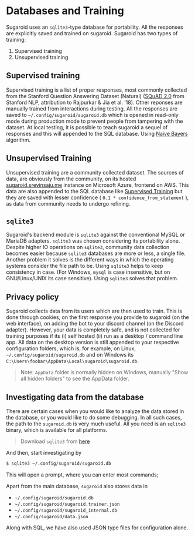 # Databases and Training
Sugaroid uses an `sqlite3`-type database for portability. 
All the responses are explicitly saved and trained on sugaroid.
Sugaroid has two types of training:
1. Supervised training
2. Unsupervised training

## Supervised training
Supervised training is a list of proper responses, most commonly 
collected from the Stanford Question Answering Dataset (Natural)
([SQuAD 2.0](https://rajpurkar.github.io/SQuAD-explorer/) from Stanford NLP, attribution to Rajpurkar & Jia et al. '18). Other 
reponses are manually trained from interactions during testing.
All the responses are saved to `~/.config/sugaroid/sugaroid.db` 
which is opened in read-only mode during production mode to 
prevent people from tampering with the dataset. At local testing, 
it is possible to teach sugaroid a sequel of responses and this 
will appended to the SQL database. Using [Naive Bayers](naive-bayer-classifier) 
algorithm. 

## Unsupervised Training 
Unsupervised training are a community collected dataset. 
The sources of data, are obviously from the community, on its 
hosted [sugaroid.srevinsaju.me](https://sugaroid.srevinsaju.me) 
instance on Microsoft Azure, frontend on AWS. This data are 
also appended to the SQL database like 
[Supervised Training](#supervised-training) but they are saved 
with lesser confidence ( `0.1 * confidence_from_statement` ), as
data from community needs to undergo refining.

## `sqlite3`

Sugaroid's backend module is `sqlite3` against the conventional
MySQL or MariaDB adapters. `sqlite3` was chosen considering its 
portability alone. Despite higher IO operations on `sqlite3`, 
community data collection becomes easier because `sqlite3` 
databases are more or less, a single file. Another problem it 
solves is the different ways in which the operating systems 
consider the file path to be. Using `sqlite3` helps to keep 
consistency in case. (For Windows, `mysql` is case insensitive, 
but on GNU/Linux/UNIX its case sensitive). Using `sqlite3` solves
that problem. 

## Privacy policy
Sugaroid collects data from its users which are then used to
train. This is done through cookies, on the first response you 
provide to sugaroid (on the web interface), on adding the bot to
your discord channel (on the Discord adapter). However, your data
is completely safe, and is not collected for training purposes 
if its (i) self hosted (ii) run as a desktop / command line app.
All data on the desktop version is still appended to your 
respective configuration folders, which is, for example, on Linux,
`~/.config/sugaroid/sugaroid.db` and on Windows its `C:\Users\foobar\AppData\Local\sugaroid\sugaroid.db`. 

> Note: `AppData` folder is normally hidden on Windows, manually 
"Show all hidden folders" to see the AppData folder. 


## Investigating data from the database
There are certain cases when you would like to analyze the data 
stored in the database, or you would like to do some debugging. 
In all such cases, the path to the `sugaroid.db` is very much 
useful. All you need is an `sqlite3` binary, which is available 
for all platforms.

> Download `sqlite3` from [here](https://www.sqlite.org)

And then, start investigating by
```bash
$ sqlite3 ~/.config/sugaroid/sugaroid.db
```

This will open a prompt, where you can enter most commands;

Apart from the main database, `sugaroid` also stores data in
* `~/.config/sugaroid/sugaroid.db` 
* `~/.config/sugaroid/sugaroid.trainer.json`
* `~/.config/sugaroid/sugaroid_internal.db`
* `~/.config/sugaroid/data.json`

Along with SQL, we have also used JSON type files for configuration alone.




